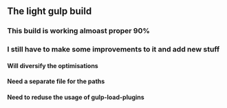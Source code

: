 ## The light gulp build

### This build is working almoast proper 90%
### I still have to make some improvements to it and add new stuff
#### Will diversify the optimisations
#### Need a separate file for the paths
#### Need to reduse the usage of gulp-load-plugins 
